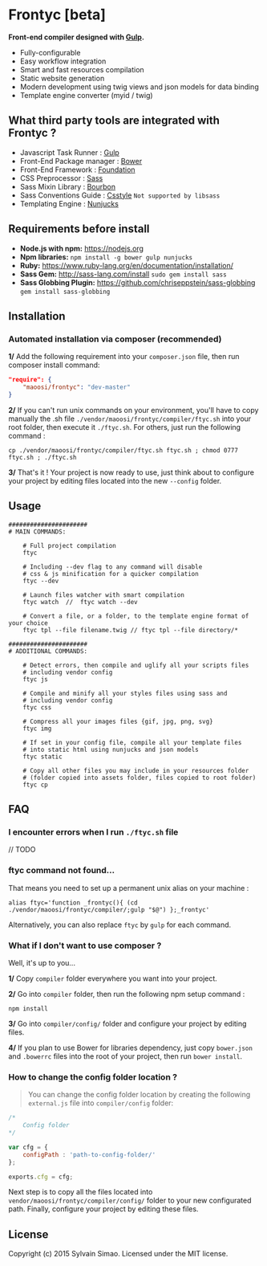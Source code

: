 #  Frontyc [beta]


**Front-end compiler designed with [Gulp](http://gulpjs.com).**

- Fully-configurable
- Easy workflow integration
- Smart and fast resources compilation
- Static website generation
- Modern development using twig views and json models for data binding
- Template engine converter (myid / twig)


## What third party tools are integrated with Frontyc ?

* Javascript Task Runner : [Gulp](http://gulpjs.com)
* Front-End Package manager : [Bower](http://bower.io)
* Front-End Framework : [Foundation](http://foundation.zurb.com)
* CSS Preprocessor : [Sass](http://sass-lang.com)
* Sass Mixin Library : [Bourbon](http://bourbon.io)
* Sass Conventions Guide : [Csstyle](http://www.csstyle.io) `Not supported by libsass`
* Templating Engine : [Nunjucks](https://mozilla.github.io/nunjucks/)


## Requirements before install

* **Node.js with npm:** https://nodejs.org
* **Npm libraries:** `npm install -g bower gulp nunjucks`
* **Ruby:** https://www.ruby-lang.org/en/documentation/installation/
* **Sass Gem:** http://sass-lang.com/install `sudo gem install sass`
* **Sass Globbing Plugin:** https://github.com/chriseppstein/sass-globbing `gem install sass-globbing`


## Installation


### Automated installation via composer (recommended)

**1/** Add the following requirement into your `composer.json` file, then run composer install command:

``` json
"require": {
	"maoosi/frontyc": "dev-master"
}
```

**2/** If you can't run unix commands on your environment, you'll have to copy manually the .sh file `./vendor/maoosi/frontyc/compiler/ftyc.sh` into your root folder, then execute it `./ftyc.sh`. For others, just run the following command :

```shell
cp ./vendor/maoosi/frontyc/compiler/ftyc.sh ftyc.sh ; chmod 0777 ftyc.sh ; ./ftyc.sh
```

**3/** That's it ! Your project is now ready to use, just think about to configure your project by editing files located into the new `--config` folder.


## Usage

```shell
######################
# MAIN COMMANDS:

	# Full project compilation
	ftyc

	# Including --dev flag to any command will disable
	# css & js minification for a quicker compilation
	ftyc --dev

	# Launch files watcher with smart compilation
	ftyc watch  //  ftyc watch --dev

	# Convert a file, or a folder, to the template engine format of your choice
	ftyc tpl --file filename.twig // ftyc tpl --file directory/*

######################
# ADDITIONAL COMMANDS:

	# Detect errors, then compile and uglify all your scripts files
	# including vendor config
	ftyc js

	# Compile and minify all your styles files using sass and
	# including vendor config
	ftyc css

	# Compress all your images files {gif, jpg, png, svg}
	ftyc img

	# If set in your config file, compile all your template files
	# into static html using nunjucks and json models
	ftyc static

	# Copy all other files you may include in your resources folder
	# (folder copied into assets folder, files copied to root folder)
	ftyc cp
```

## FAQ

### I encounter errors when I run `./ftyc.sh` file

// TODO

### ftyc command not found...

That means you need to set up a permanent unix alias on your machine :

```shell
alias ftyc='function _frontyc(){ (cd ./vendor/maoosi/frontyc/compiler/;gulp "$@") };_frontyc'
```

Alternatively, you can also replace `ftyc` by `gulp` for each command.

### What if I don't want to use composer ?

Well, it's up to you...

**1/** Copy `compiler` folder everywhere you want into your project.

**2/** Go into `compiler` folder, then run the following npm setup command :

```shell
npm install
```

**3/** Go into `compiler/config/` folder and configure your project by editing files.

**4/** If you plan to use Bower for libraries dependency, just copy `bower.json` and `.bowerrc` files into the root of your project, then run `bower install`.

### How to change the config folder location ?

> You can change the config folder location by creating the following `external.js` file into `compiler/config` folder:

``` javascript
/*
    Config folder
*/

var cfg = {
	configPath : 'path-to-config-folder/'
};

exports.cfg = cfg;
```

Next step is to copy all the files located into `vendor/maoosi/frontyc/compiler/config/` folder to your new configurated path. Finally, configure your project by editing these files.


## License

Copyright (c) 2015 Sylvain Simao. Licensed under the MIT license.
